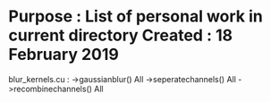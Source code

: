 Purpose : List of personal work in current directory
Created : 18 February 2019
====================================================
blur_kernels.cu : 
  ->gaussianblur() All
  ->seperatechannels() All
  ->recombinechannels() All
